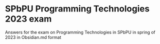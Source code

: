 # SPbPU Programming Technologies 2023 exam
 Answers for the exam on Programming Technologies in SPbPU in spring of 2023 in Obsidian.md format
